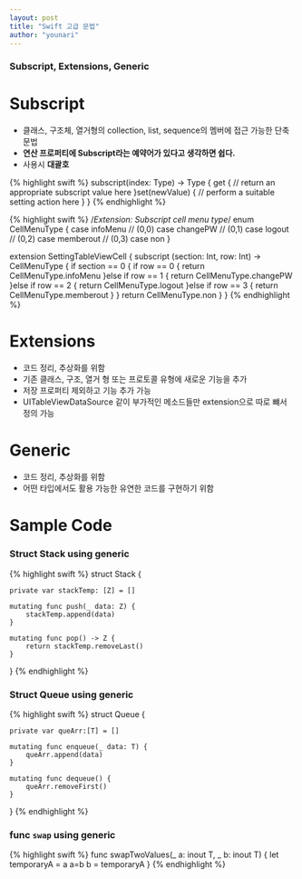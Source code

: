 ```yaml
---
layout: post
title: "Swift 고급 문법"
author: "younari"
---
```


### Subscript, Extensions, Generic

# Subscript
- 클래스, 구조체, 열거형의 collection, list, sequence의 멤버에 접근 가능한 단축문법
- **연산 프로퍼티에 Subscript라는 예약어가 있다고 생각하면 쉽다.**
- 사용시 **대괄호**

{% highlight swift %}
subscript(index: Type) -> Type {	get {
		// return an appropriate subscript value here
	}set(newValue) {      // perform a suitable setting action here	} 
}
{% endhighlight %}


{% highlight swift %}
/*Extension: Subscript cell menu type*/
enum CellMenuType {
    case infoMenu // (0,0)
    case changePW // (0,1)
    case logout // (0,2)
    case memberout // (0,3)
    case non
}

extension SettingTableViewCell {
    subscript (section: Int, row: Int) -> CellMenuType {
        if section == 0 {
            if row == 0 {
                return CellMenuType.infoMenu
            }else if row == 1 {
                return CellMenuType.changePW
            }else if row == 2 {
                return CellMenuType.logout
            }else if row == 3 {
                return CellMenuType.memberout
            }
        }
        return CellMenuType.non
    }
}
{% endhighlight %}



# Extensions
- 코드 정리, 추상화를 위함
- 기존 클래스, 구조, 열거 형 또는 프로토콜 유형에 새로운 기능을 추가
- 저장 프로퍼티 제외하고 기능 추가 가능
- UITableViewDataSource 같이 부가적인 메소드들만 extension으로 따로 뺴서 정의 가능


# Generic
- 코드 정리, 추상화를 위함
- 어떤 타입에서도 활용 가능한 유연한 코드를 구현하기 위함


# Sample Code
### Struct Stack using generic
{% highlight swift %}
struct Stack<Z> {
    
    private var stackTemp: [Z] = []
    
    mutating func push(_ data: Z) {
        stackTemp.append(data)
    }
    
    mutating func pop() -> Z {
        return stackTemp.removeLast()
    }
    
}
{% endhighlight %}

### Struct Queue using generic
{% highlight swift %}
struct Queue<T> {
    
    private var queArr:[T] = []
    
    mutating func enqueue(_ data: T) {
        queArr.append(data)
    }
    
    mutating func dequeue() {
        queArr.removeFirst()
    }
    
}
{% endhighlight %}


### func `swap` using generic
{% highlight swift %}
func swapTwoValues<T>(_ a: inout T, _ b: inout T) { 
	let temporaryA = a	a=b	b = temporaryA}
{% endhighlight %}
